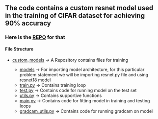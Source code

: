 ## The code contains a custom resnet model used in the training of CIFAR dataset for achieving 90% accuracy

### Here is the [REPO](https://github.com/deepanshudashora/ERAV1) for that 

#### File Structure

* [custom_models](https://github.com/deepanshudashora/custom_models) -> A Repository contains files for training

  * [models](https://github.com/deepanshudashora/custom_models/tree/main/models) -> For importing model architecture, for this particular problem statement we will be importing resnet.py file and using resnet18 model
  * [train.py](https://github.com/deepanshudashora/custom_models/blob/main/train.py) -> Contains training loop
  * [test.py](https://github.com/deepanshudashora/custom_models/blob/main/test.py) -> Contains code for running model on the test set
  * [utils.py](https://github.com/deepanshudashora/custom_models/blob/main/utils.py) -> Contains supportive functions
  * [main.py](https://github.com/deepanshudashora/custom_models/blob/main/main.py) -> Contains code for fitting model in training and testing loops
  * [gradcam_utils.py](https://github.com/deepanshudashora/custom_models/blob/main/gradcam_utils.py) -> Contains code for running gradcam on model 
